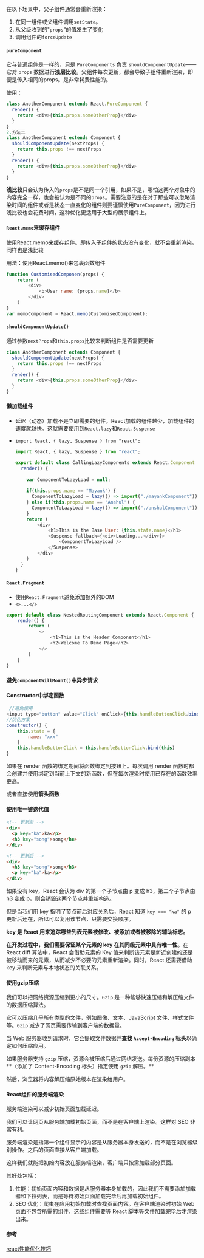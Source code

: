 在以下场景中，父子组件通常会重新渲染：

1. 在同一组件或父组件调用`setState`。
2. 从父级收到的"`props`"的值发生了变化
3. 调用组件的`forceUpdate`

#### `pureComponent`

它与普通组件是一样的，只是 `PureComponents` 负责 `shouldComponentUpdate`——它对 `props` 数据进行**浅层比较**。父组件每次更新，都会导致子组件重新渲染，即便是传入相同的props。是非常耗费性能的。

使用：

```js
class AnotherComponent extends React.PureComponent {
  render() {
    return <div>{this.props.someOtherProp}</div>   
  }
}
2.方法二
class AnotherComponent extends Component {
  shouldComponentUpdate(nextProps) {
    return this.props !== nextProps
  }
  render() {
    return <div>{this.props.someOtherProp}</div>   
  }
}
```

**浅比较**只会认为传入的`props`是不是同一个引用，如果不是，哪怕这两个对象中的内容完全一样，也会被认为是不同的`props`。需要注意的是在对于那些可以忽略渲染时间的组件或者是状态一直变化的组件则要谨慎使用`PureComponent`，因为进行浅比较也会花费时间，这种优化更适用于大型的展示组件上。



#### `React.memo`来缓存组件

使用React.memo来缓存组件。即传入子组件的状态没有变化，就不会重新渲染。同样也是浅比较

用法：使用React.memo()来包裹函数组件

```js
function CustomisedComponen(props) {
    return (
        <div>
            <b>User name: {props.name}</b>
        </div>
    )
}
var memoComponent = React.memo(CustomisedComponent);
```



#### `shouldComponentUpdate()`

通过参数`nextProps`和`this.props`比较来判断组件是否需要更新

```js
class AnotherComponent extends Component {
  shouldComponentUpdate(nextProps) {
    return this.props !== nextProps
  }
  render() {
    return <div>{this.props.someOtherProp}</div>   
  }
}
```



#### 懒加载组件

* 延迟（动态）加载不是立即需要的组件。React加载的组件越少，加载组件的速度就越快。这就需要使用到`React.lazy`和`React.Suspense`

* `import React, { lazy, Suspense } from "react";`

  ```js
  import React, { lazy, Suspense } from "react";
  
  export default class CallingLazyComponents extends React.Component {
    render() {
      
      var ComponentToLazyLoad = null;
      
      if(this.props.name == "Mayank") { 
        ComponentToLazyLoad = lazy(() => import("./mayankComponent"));
      } else if(this.props.name == "Anshul") {
        ComponentToLazyLoad = lazy(() => import("./anshulComponent"));
      }
      return (
          <div>
              <h1>This is the Base User: {this.state.name}</h1>
              <Suspense fallback={<div>Loading...</div>}>
                  <ComponentToLazyLoad />
              </Suspense>
          </div>
      )
    }
  }
  ```

  

#### `React.Fragment`

* 使用`React.Fragment`避免添加额外的DOM
* `<>...</>`

```js
export default class NestedRoutingComponent extends React.Component {
    render() {
        return (
            <>
                <h1>This is the Header Component</h1>
                <h2>Welcome To Demo Page</h2>
            </>
        )
    }
}
```

#### 避免`componentWillMount()`中异步请求

#### Constructor中绑定函数

```js
 //避免使用
<input type="button" value="Click" onClick={this.handleButtonClick.bind(this)} />
//优化方案
constructor() {
    this.state = {
        name: "xxx"
    }
    this.handleButtonClick = this.handleButtonClick.bind(this)
}
```

如果在 render 函数的绑定期间将函数绑定到按钮上。每次调用 render 函数时都会创建并使用绑定到当前上下文的新函数，但在每次渲染时使用已存在的函数效率更高。

或者直接使用**箭头函数**



#### 使用唯一键迭代值



```html
<!-- 更新前 -->
<div>
  <p key="ka">ka</p>
  <h3 key="song">song</he>
</div>

<!-- 更新后 -->
<div>
  <h3 key="song">song</h3>
  <p key="ka">ka</p>
</div>
```

如果没有 key，React 会认为 div 的第一个子节点由 p 变成 h3，第二个子节点由 h3 变成 p，则会销毁这两个节点并重新构造。

但是当我们用 key 指明了节点前后对应关系后，React 知道 `key === "ka"` 的 p 更新后还在，所以可以复用该节点，只需要交换顺序。

**key 是 React 用来追踪哪些列表元素被修改、被添加或者被移除的辅助标志。**

**在开发过程中，我们需要保证某个元素的 key 在其同级元素中具有唯一性**。在 React diff 算法中，React 会借助元素的 Key 值来判断该元素是新近创建的还是被移动而来的元素，从而减少不必要的元素重新渲染。同时，React 还需要借助 key 来判断元素与本地状态的关联关系。



#### 使用gzip压缩

我们可以把网络资源压缩到更小的尺寸。`Gzip` 是一种能够快速压缩和解压缩文件的数据压缩算法。

它可以压缩几乎所有类型的文件，例如图像、文本、JavaScript 文件、样式文件等。`Gzip` 减少了网页需要传输到客户端的数据量。

当 Web 服务器收到请求时，它会提取文件数据并**查找 `Accept-Encoding` 标头**以确定如何压缩应用。

如果服务器支持 `gzip` 压缩，资源会被压缩后通过网络发送。每份资源的压缩副本**（添加了 Content-Encoding 标头）指定使用 `gzip` 解压。**

然后，浏览器将内容解压缩原始版本在渲染给用户。

#### React组件的服务端渲染

服务端渲染可以减少初始页面加载延迟。

我们可以让网页从服务端加载初始页面，而不是在客户端上渲染。这样对 SEO 非常有利。

服务端渲染是指第一个组件显示的内容是从服务器本身发送的，而不是在浏览器级别操作。之后的页面直接从客户端加载。

这样我们就能把初始内容放在服务端渲染，客户端只按需加载部分页面。

其好处包括：

1. 性能：初始页面内容和数据是从服务器本身加载的，因此我们不需要添加加载器和下拉列表，而是等待初始页面加载完毕后再加载初始组件。
2. SEO 优化：爬虫在应用初始加载时查找页面内容。在客户端渲染时初始 Web 页面不包含所需的组件，这些组件需要等 React 脚本等文件加载完毕后才渲染出来。


 

#### 参考

[react性能优化技巧](https://www.infoq.cn/article/kve8xtrs-upphptq5luz)